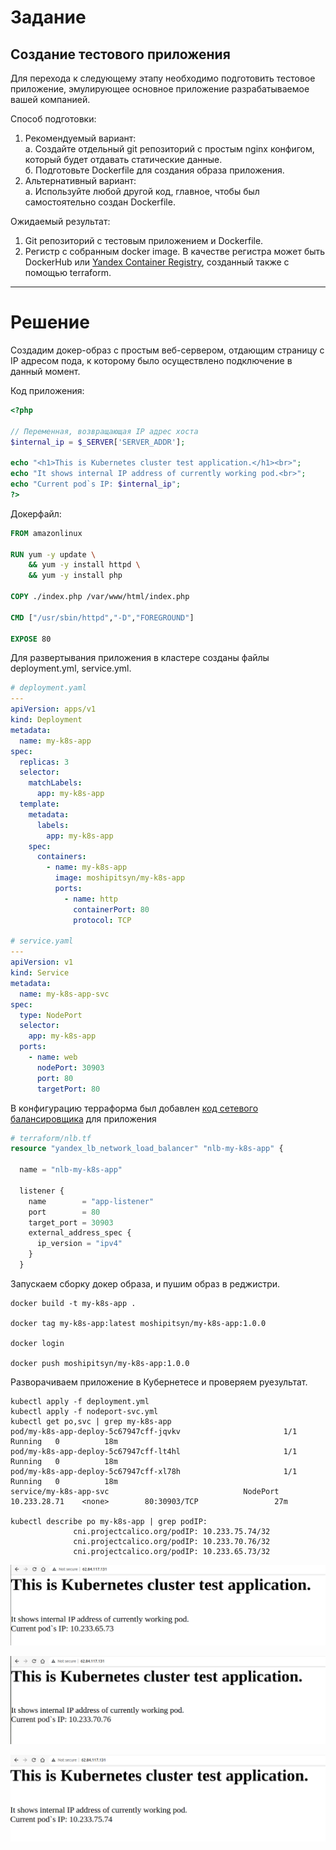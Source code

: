 # Задание

## Создание тестового приложения

Для перехода к следующему этапу необходимо подготовить тестовое приложение, эмулирующее основное приложение разрабатываемое вашей компанией.

Способ подготовки:

1. Рекомендуемый вариант:  
   а. Создайте отдельный git репозиторий с простым nginx конфигом, который будет отдавать статические данные.  
   б. Подготовьте Dockerfile для создания образа приложения.  
2. Альтернативный вариант:  
   а. Используйте любой другой код, главное, чтобы был самостоятельно создан Dockerfile.

Ожидаемый результат:

1. Git репозиторий с тестовым приложением и Dockerfile.
2. Регистр с собранным docker image. В качестве регистра может быть DockerHub или [Yandex Container Registry](https://cloud.yandex.ru/services/container-registry), созданный также с помощью terraform.

---

# Решение


Создадим докер-образ с простым веб-сервером, отдающим страницу c IP адресом пода, к которому было осуществлено подключение в данный момент.

Код приложения:

```php
<?php

// Переменная, возвращающая IP адрес хоста
$internal_ip = $_SERVER['SERVER_ADDR'];

echo "<h1>This is Kubernetes cluster test application.</h1><br>";
echo "It shows internal IP address of currently working pod.<br>";
echo "Current pod`s IP: $internal_ip";
?>
```

Докерфайл:

```dockerfile
FROM amazonlinux

RUN yum -y update \
    && yum -y install httpd \
    && yum -y install php

COPY ./index.php /var/www/html/index.php

CMD ["/usr/sbin/httpd","-D","FOREGROUND"]

EXPOSE 80
```

Для развертывания приложения в кластере созданы файлы deployment.yml, service.yml.

```yaml
# deployment.yaml
---
apiVersion: apps/v1
kind: Deployment
metadata:
  name: my-k8s-app
spec:
  replicas: 3
  selector:
    matchLabels:
      app: my-k8s-app
  template:
    metadata:
      labels:
        app: my-k8s-app
    spec:
      containers:
        - name: my-k8s-app
          image: moshipitsyn/my-k8s-app
          ports:
            - name: http
              containerPort: 80
              protocol: TCP
  
# service.yaml
---
apiVersion: v1
kind: Service
metadata:
  name: my-k8s-app-svc
spec:
  type: NodePort
  selector:
    app: my-k8s-app
  ports:
    - name: web
      nodePort: 30903
      port: 80
      targetPort: 80
```

В конфигурацию терраформа был добавлен [код сетевого балансировщика](../terraform/nlb.tf) для приложения

```terraform
# terraform/nlb.tf
resource "yandex_lb_network_load_balancer" "nlb-my-k8s-app" {

  name = "nlb-my-k8s-app"

  listener {
    name        = "app-listener"
    port        = 80
    target_port = 30903
    external_address_spec {
      ip_version = "ipv4"
    }
  }
```

Запускаем сборку докер образа, и пушим образ в реджистри.

```shell
docker build -t my-k8s-app .

docker tag my-k8s-app:latest moshipitsyn/my-k8s-app:1.0.0

docker login

docker push moshipitsyn/my-k8s-app:1.0.0
```

Разворачиваем приложение в Кубернетесе и проверяем руезультат.

```shell
kubectl apply -f deployment.yml
kubectl apply -f nodeport-svc.yml
kubectl get po,svc | grep my-k8s-app
pod/my-k8s-app-deploy-5c67947cff-jqvkv                       1/1     Running   0          18m
pod/my-k8s-app-deploy-5c67947cff-lt4hl                       1/1     Running   0          18m
pod/my-k8s-app-deploy-5c67947cff-xl78h                       1/1     Running   0          18m
service/my-k8s-app-svc                              NodePort    10.233.28.71    <none>        80:30903/TCP                 27m

kubectl describe po my-k8s-app | grep podIP:
              cni.projectcalico.org/podIP: 10.233.75.74/32
              cni.projectcalico.org/podIP: 10.233.70.76/32
              cni.projectcalico.org/podIP: 10.233.65.73/32
```

![ip-1](./img/app-ip-1.png)

![ip-2](./img/app-ip-2.png)

![ip-3](./img/app-ip-3.png)

